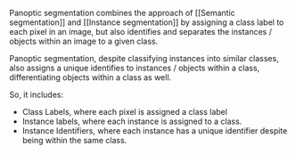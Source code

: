 Panoptic segmentation combines the approach of [[Semantic segmentation]] and [[Instance segmentation]] by assigning a class label to each pixel in an image, but also identifies and separates the instances / objects within an image to a given class.

Panoptic segmentation, despite classifying instances into similar classes, also assigns a unique identifies to instances / objects within a class, differentiating objects within a class as well.

So, it includes:

- Class Labels, where each pixel is assigned a class label
- Instance labels, where each instance is assigned to a class.
- Instance Identifiers, where each instance has a unique identifier despite being within the same class.